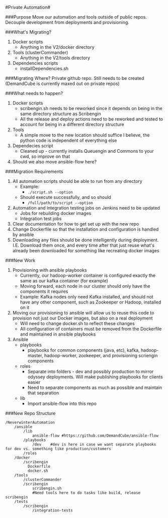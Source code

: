 #Private Automation#

###Purpose
Move our automation and tools outside of public repos.  Decouple development from deployments and provisioning.


###What's Migrating?
1. Docker scripts
    - Anything in the V2/docker directory
2. Tools (clusterCommander)
    - Anything in the V2/tools directory
3. Dependencies scripts
    - installDependencies.sh

###Migrating Where?
Private github repo.  Still needs to be created (DemandCube is currently maxed out on private repos)

###What needs to happen?
1. Docker scripts
    - scribengin.sh needs to be reworked since it depends on being in the same directory structure as Scribengin
    - All the release and deploy actions need to be reworked and tested to account for being in a different directory structure
2. Tools
    - A simple move to the new location should suffice I believe, the python code is independent of everything else
3. Dependecies script
    - Cleaned up - currently installs Queuengin and Commons to your cwd, so improve on that
4. Should we also move ansible-flow here?
    
###Migration Requirements
1. All automation scripts should be able to run from any directory
    - Example:
        -    ``` ./script.sh --option ```
    - Should execute successfully, and so should
        -    ``` /full/path/to/script --option ```
2. Automation and integration testing jobs on Jenkins need to be updated
    - Jobs for rebuilding docker images
    - Integration test jobs
3. Clear documentation for how to get set up with the new repo
4. Change Dockerfile so that the installation and configuration is handled by ansible
5. Downloading any files should be done intelligently during deployment.  I.E. Download them once, and every time after that just reuse what's already been downloaded for something like recreating docker images


###New Work
1. Provisioning with ansible playbooks
    - Currently, our hadoop-worker container is configured exactly the same as our kafka container (for example)
    - Moving forward, each node in our cluster should only have the components it requires
    - Example: Kafka nodes only need Kafka installed, and should not have any other component, such as Zookeeper or Hadoop, installed on it
2. Moving our provisioning to ansible will allow us to reuse this code to provision not just our Docker images, but also on a real deployment
    - Will need to change docker.sh to reflect these changes
    - All configuration of containers must be removed from the Dockerfile and maintained in ansible playbooks
3. Ansible
    - playbooks
        - playbooks for common components (java, etc), kafka, hadoop-master, hadoop-worker, zookeeper, and provisioning scriengin components
    - roles
        - Separate into folders - dev and possibly production to mirror odyssey deployments.  Will make publishing playbooks for clients easier
        - Need to separate components as much as possible and maintain that separation
    - lib
        - Import ansible-flow into this repo
        


###New Repo Structure
```
/NeverwinterAutomation
    /ansible
        /lib
            ansible-flow #https://github.com/DemandCube/ansible-flow
        /playbooks
            /dev    #dev is here in case we want separate playbooks for dev vs. something like production/customers
        /roles
    /docker
        /scribengin
          Dockerfile
          docker.sh
    /tools
        /clusterCommander
        /scribengin
            scribengin.sh
            #Need tools here to do tasks like build, release scribengin
    /tests
        /scribengin
            /integration-tests

```
